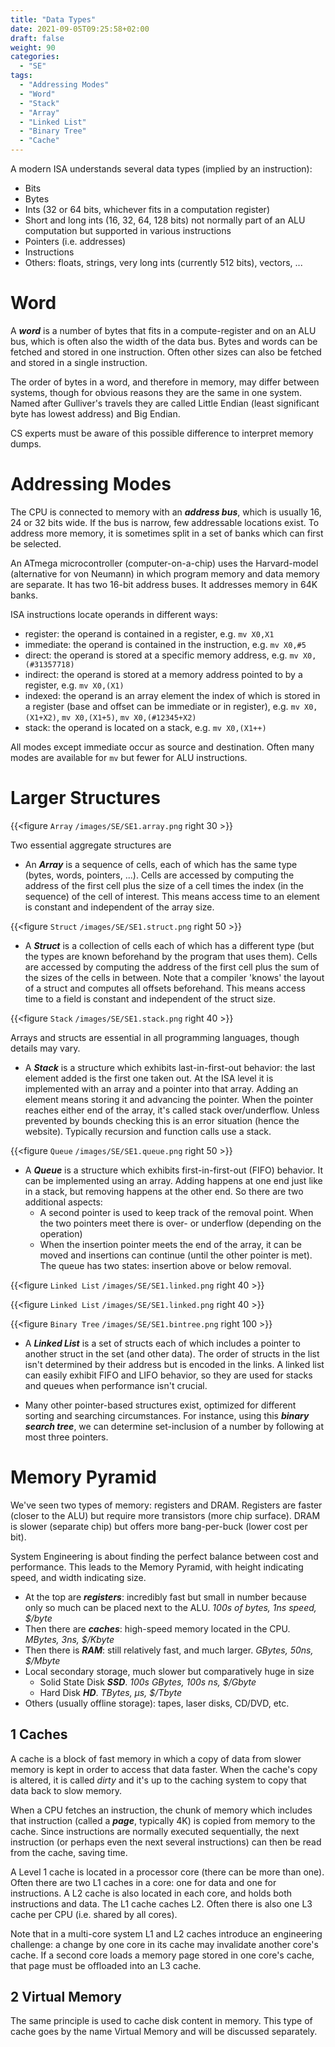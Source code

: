 ```yaml
---
title: "Data Types"
date: 2021-09-05T09:25:58+02:00
draft: false
weight: 90
categories:
  - "SE"
tags:
  - "Addressing Modes"
  - "Word"
  - "Stack"
  - "Array"
  - "Linked List"
  - "Binary Tree"
  - "Cache"
---
```

A modern ISA understands several data types (implied by an instruction):

* Bits
* Bytes
* Ints (32 or 64 bits, whichever fits in a computation register)
* Short and long ints (16, 32, 64, 128 bits) not normally part of an ALU computation but supported in various instructions
* Pointers (i.e. addresses)
* Instructions
* Others: floats, strings, very long ints (currently 512 bits), vectors, ...

# Word

A ***word*** is a number of bytes that fits in a compute-register and on an ALU bus, which is often also the width of the data bus. Bytes and words can be fetched and stored in one instruction. Often other sizes can also be fetched and stored in a single instruction.

The order of bytes in a word, and therefore in memory, may differ between systems, though for obvious reasons they are the same in one system. Named after Gulliver's travels they are called Little Endian (least significant byte has lowest address) and Big Endian.

CS experts must be aware of this possible difference to interpret memory dumps.

# Addressing Modes

The CPU is connected to memory with an ***address bus***, which is usually 16, 24 or 32 bits wide. If the bus is narrow, few addressable locations exist. To address more memory, it is sometimes split in a set of banks which can first be selected. 

An ATmega microcontroller (computer-on-a-chip) uses the Harvard-model (alternative for von Neumann) in which program memory and data memory are separate. It has two 16-bit address buses. It addresses memory in 64K banks.

ISA instructions locate operands in different ways:

* register: the operand is contained in a register, e.g. `mv X0,X1`
* immediate: the operand is contained in the instruction, e.g. `mv X0,#5`
* direct: the operand is stored at a specific memory address, e.g. `mv X0,(#31357718)`
* indirect: the operand is stored at a memory address pointed to by a register, e.g. `mv X0,(X1)`
* indexed: the operand is an array element the index of which is stored in a register (base and offset can be immediate or in register), e.g. `mv X0,(X1+X2)`, `mv X0,(X1+5)`, `mv X0,(#12345+X2)`
* stack: the operand is located on a stack, e.g. `mv X0,(X1++)`



All modes except immediate occur as source and destination. Often many modes are available for `mv` but fewer for ALU instructions.



# Larger Structures

{{<figure `Array` `/images/SE/SE1.array.png` right 30 >}}

Two essential aggregate structures are

* An ***Array*** is a sequence of cells, each of which has the same type (bytes, words, pointers, ...). Cells are accessed by computing the address of the first cell plus the size of a cell times the index (in the sequence) of the cell of interest. This means access time to an element is constant and independent of the array size.


{{<figure `Struct` `/images/SE/SE1.struct.png` right 50 >}}

* A ***Struct*** is a collection of cells each of which has a different type (but the types are known beforehand by the program that uses them). Cells are accessed by computing the address of the first cell plus the sum of the sizes of the cells in between. Note that a compiler 'knows' the layout of a struct and computes all offsets beforehand. This means access time to a field is constant and independent of the struct size.


{{<figure `Stack` `/images/SE/SE1.stack.png` right 40 >}}

Arrays and structs are essential in all programming languages, though details may vary.

* A ***Stack*** is a structure which exhibits last-in-first-out behavior: the last element added is the first one taken out. At the ISA level it is implemented with an array and a pointer into that array. Adding an element means storing it and advancing the pointer. When the pointer reaches either end of the array, it's called stack over/underflow. Unless prevented by bounds checking this is an error situation (hence the website). Typically recursion and function calls use a stack.


{{<figure `Queue` `/images/SE/SE1.queue.png` right 50 >}} 

* A ***Queue*** is a structure which exhibits first-in-first-out (FIFO) behavior. It can be implemented using an array. Adding happens at one end just like in a stack, but removing happens at the other end.  So there are two additional aspects:
	* A second pointer is used to keep track of the removal point. When the two pointers meet there is over- or underflow (depending on the operation)
	* When the insertion pointer meets the end of the array, it can be moved and insertions can continue (until the other pointer is met). The queue has two states: insertion above or below removal.

{{<figure `Linked List` `/images/SE/SE1.linked.png` right 40 >}}

{{<figure `Linked List` `/images/SE/SE1.linked.png` right 40 >}}


{{<figure `Binary Tree` `/images/SE/SE1.bintree.png` right 100 >}}

* A ***Linked List*** is a set of structs each of which includes a pointer to another struct in the set (and other data). The order of structs in the list isn't determined by their address but is encoded in the links. A linked list can easily exhibit FIFO and LIFO behavior, so they are used for stacks and queues when performance isn't crucial.

* Many other pointer-based structures exist, optimized for different sorting and searching circumstances. For instance, using this ***binary search tree***, we can determine set-inclusion of a number by following at most three pointers.

# Memory Pyramid

We've seen two types of memory: registers and DRAM. Registers are faster (closer to the ALU) but require more transistors (more chip surface). DRAM is slower (separate chip) but offers more bang-per-buck (lower cost per bit).

System Engineering is about finding the perfect balance between cost and performance. This leads to the Memory Pyramid, with height indicating speed, and width indicating size.

* At the top are ***registers***: incredibly fast but small in number because only so much can be placed next to the ALU. *100s of bytes, 1ns speed, $/byte*
* Then there are ***caches***: high-speed memory located in the CPU. *MBytes, 3ns, $/Kbyte*
* Then there is ***RAM***: still relatively fast, and much larger. *GBytes, 50ns, $/Mbyte*
* Local secondary storage, much slower but comparatively huge in size
    * Solid State Disk ***SSD***. *100s GBytes, 100s ns, $/Gbyte*
    * Hard Disk ***HD***. *TBytes, µs, $/Tbyte*
* Others (usually offline storage): tapes, laser disks, CD/DVD, etc.

## 1 Caches

A cache is a block of fast memory in which a copy of data from slower memory is kept in order to access that data faster. When the cache's copy is altered, it is called *dirty* and it's up to the caching system to copy that data back to slow memory.

When a CPU fetches an instruction, the chunk of memory which includes that instruction (called a ***page***, typically 4K) is copied from memory to the cache. Since instructions are normally executed sequentially, the next instruction (or perhaps even the next several instructions) can then be read from the cache, saving time.

A Level 1 cache is located in a processor core (there can be more than one). Often there are two L1 caches in a core: one for data and one for instructions. A L2 cache is also located in each core, and holds both instructions and data.  The L1 cache caches L2. Often there is also one L3 cache per CPU (i.e. shared by all cores).

Note that in a multi-core system L1 and L2 caches introduce an engineering challenge: a change by one core in its cache may invalidate another core's cache. If a second core loads a memory page stored in one core's cache, that page must be offloaded into an L3 cache.

## 2 Virtual Memory

The same principle is used to cache disk content in memory. This type of cache goes by the name Virtual Memory and will be discussed separately.
